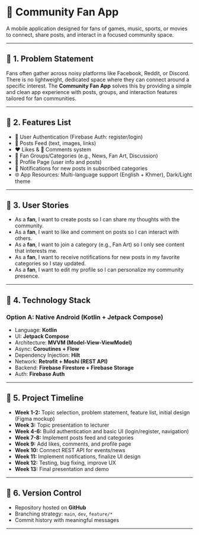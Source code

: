 # 📱 Community Fan App  

A mobile application designed for fans of games, music, sports, or movies to connect, share posts, and interact in a focused community space.  

---

## 🔹 1. Problem Statement  
Fans often gather across noisy platforms like Facebook, Reddit, or Discord. There is no lightweight, dedicated space where they can connect around a specific interest. The **Community Fan App** solves this by providing a simple and clean app experience with posts, groups, and interaction features tailored for fan communities.  

---

## 🔹 2. Features List  
- 🔑 User Authentication (Firebase Auth: register/login)  
- 📝 Posts Feed (text, images, links)  
- ❤️ Likes & 💬 Comments system  
- 📂 Fan Groups/Categories (e.g., News, Fan Art, Discussion)  
- 👤 Profile Page (user info and posts)  
- 🔔 Notifications for new posts in subscribed categories  
- 🌐 App Resources: Multi-language support (English + Khmer), Dark/Light theme  

---

## 🔹 3. User Stories  
- As a **fan**, I want to create posts so I can share my thoughts with the community.  
- As a **fan**, I want to like and comment on posts so I can interact with others.  
- As a **fan**, I want to join a category (e.g., Fan Art) so I only see content that interests me.  
- As a **fan**, I want to receive notifications for new posts in my favorite categories so I stay updated.  
- As a **fan**, I want to edit my profile so I can personalize my community presence.  

---

## 🔹 4. Technology Stack  

### Option A: Native Android (Kotlin + Jetpack Compose)  
- Language: **Kotlin**  
- UI: **Jetpack Compose**  
- Architecture: **MVVM (Model-View-ViewModel)**  
- Async: **Coroutines + Flow**  
- Dependency Injection: **Hilt**  
- Network: **Retrofit + Moshi (REST API)**  
- Backend: **Firebase Firestore + Firebase Storage**  
- Auth: **Firebase Auth** 

---

## 🔹 5. Project Timeline  

- **Week 1-2:** Topic selection, problem statement, feature list, initial design (Figma mockup)  
- **Week 3:** Topic presentation to lecturer  
- **Week 4-6:** Build authentication and basic UI (login/register, navigation)  
- **Week 7-8:** Implement posts feed and categories  
- **Week 9:** Add likes, comments, and profile page  
- **Week 10:** Connect REST API for events/news  
- **Week 11:** Implement notifications, finalize UI design  
- **Week 12:** Testing, bug fixing, improve UX  
- **Week 13:** Final presentation and demo  

---

## 🔹 6. Version Control  
- Repository hosted on **GitHub**  
- Branching strategy: `main`, `dev`, `feature/*`  
- Commit history with meaningful messages  

--- 
